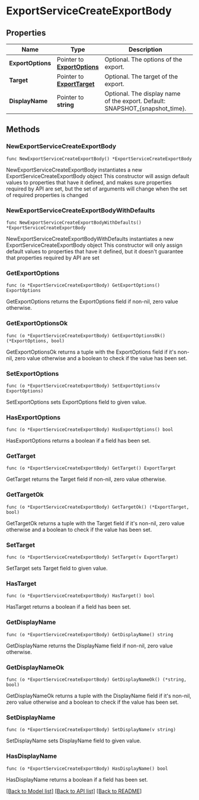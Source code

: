 # ExportServiceCreateExportBody

## Properties

Name | Type | Description | Notes
------------ | ------------- | ------------- | -------------
**ExportOptions** | Pointer to [**ExportOptions**](ExportOptions.md) | Optional. The options of the export. | [optional] 
**Target** | Pointer to [**ExportTarget**](ExportTarget.md) | Optional. The target of the export. | [optional] 
**DisplayName** | Pointer to **string** | Optional. The display name of the export. Default: SNAPSHOT_{snapshot_time}. | [optional] 

## Methods

### NewExportServiceCreateExportBody

`func NewExportServiceCreateExportBody() *ExportServiceCreateExportBody`

NewExportServiceCreateExportBody instantiates a new ExportServiceCreateExportBody object
This constructor will assign default values to properties that have it defined,
and makes sure properties required by API are set, but the set of arguments
will change when the set of required properties is changed

### NewExportServiceCreateExportBodyWithDefaults

`func NewExportServiceCreateExportBodyWithDefaults() *ExportServiceCreateExportBody`

NewExportServiceCreateExportBodyWithDefaults instantiates a new ExportServiceCreateExportBody object
This constructor will only assign default values to properties that have it defined,
but it doesn't guarantee that properties required by API are set

### GetExportOptions

`func (o *ExportServiceCreateExportBody) GetExportOptions() ExportOptions`

GetExportOptions returns the ExportOptions field if non-nil, zero value otherwise.

### GetExportOptionsOk

`func (o *ExportServiceCreateExportBody) GetExportOptionsOk() (*ExportOptions, bool)`

GetExportOptionsOk returns a tuple with the ExportOptions field if it's non-nil, zero value otherwise
and a boolean to check if the value has been set.

### SetExportOptions

`func (o *ExportServiceCreateExportBody) SetExportOptions(v ExportOptions)`

SetExportOptions sets ExportOptions field to given value.

### HasExportOptions

`func (o *ExportServiceCreateExportBody) HasExportOptions() bool`

HasExportOptions returns a boolean if a field has been set.

### GetTarget

`func (o *ExportServiceCreateExportBody) GetTarget() ExportTarget`

GetTarget returns the Target field if non-nil, zero value otherwise.

### GetTargetOk

`func (o *ExportServiceCreateExportBody) GetTargetOk() (*ExportTarget, bool)`

GetTargetOk returns a tuple with the Target field if it's non-nil, zero value otherwise
and a boolean to check if the value has been set.

### SetTarget

`func (o *ExportServiceCreateExportBody) SetTarget(v ExportTarget)`

SetTarget sets Target field to given value.

### HasTarget

`func (o *ExportServiceCreateExportBody) HasTarget() bool`

HasTarget returns a boolean if a field has been set.

### GetDisplayName

`func (o *ExportServiceCreateExportBody) GetDisplayName() string`

GetDisplayName returns the DisplayName field if non-nil, zero value otherwise.

### GetDisplayNameOk

`func (o *ExportServiceCreateExportBody) GetDisplayNameOk() (*string, bool)`

GetDisplayNameOk returns a tuple with the DisplayName field if it's non-nil, zero value otherwise
and a boolean to check if the value has been set.

### SetDisplayName

`func (o *ExportServiceCreateExportBody) SetDisplayName(v string)`

SetDisplayName sets DisplayName field to given value.

### HasDisplayName

`func (o *ExportServiceCreateExportBody) HasDisplayName() bool`

HasDisplayName returns a boolean if a field has been set.


[[Back to Model list]](../README.md#documentation-for-models) [[Back to API list]](../README.md#documentation-for-api-endpoints) [[Back to README]](../README.md)


